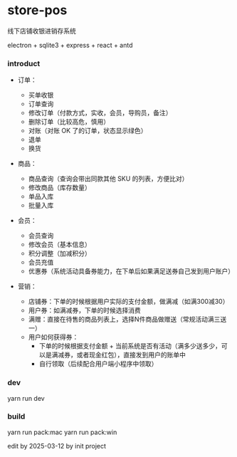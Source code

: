 # store-pos
线下店铺收银进销存系统

electron + sqlite3 + express + react + antd

### introduct

- 订单：
  - 买单收银
  - 订单查询
  - 修改订单（付款方式，实收，会员，导购员，备注）
  - 删除订单（比较高危，慎用）
  - 对账（对账 OK 了的订单，状态显示绿色）
  - 退单
  - 换货
- 商品：
  - 商品查询（查询会带出同款其他 SKU 的列表，方便比对）
  - 修改商品（库存数量）
  - 单品入库
  - 批量入库
- 会员：
  - 会员查询
  - 修改会员（基本信息）
  - 积分调整（加减积分）
  - 会员充值
  - 优惠券（系统活动具备券能力，在下单后如果满足送券自己发到用户账户）

- 营销：
  - 店铺券：下单的时候根据用户实际的支付金额，做满减（如满300减30）
  - 用户券：如满减券，下单的时候选择消费
  - 满赠：直接在待售的商品列表上，选择N件商品做赠送（常规活动满三送一）
  - 用户如何获得券：
    - 下单的时候根据支付金额 + 当前系统是否有活动（满多少送多少，可以是满减券，或者现金红包），直接发到用户的账单中
    - 自行领取（后续配合用户端小程序中领取）

### dev
yarn run dev

### build
yarn run pack:mac
yarn run pack:win

edit by 2025-03-12 by init project


